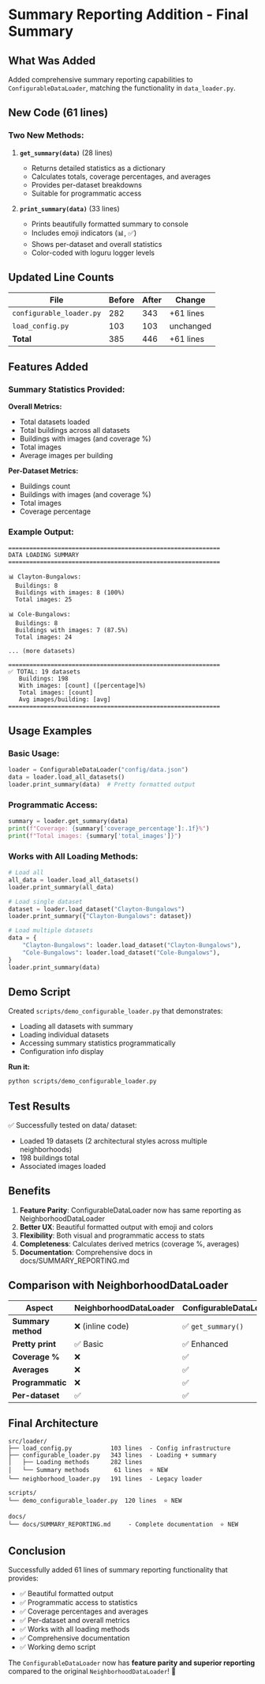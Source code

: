 # Summary Reporting Addition - Final Summary

## What Was Added

Added comprehensive summary reporting capabilities to `ConfigurableDataLoader`, matching the functionality in `data_loader.py`.

## New Code (61 lines)

### Two New Methods:

1. **`get_summary(data)`** (28 lines)
   - Returns detailed statistics as a dictionary
   - Calculates totals, coverage percentages, and averages
   - Provides per-dataset breakdowns
   - Suitable for programmatic access

2. **`print_summary(data)`** (33 lines)
   - Prints beautifully formatted summary to console
   - Includes emoji indicators (📊, ✅)
   - Shows per-dataset and overall statistics
   - Color-coded with loguru logger levels

## Updated Line Counts

| File | Before | After | Change |
|------|--------|-------|--------|
| `configurable_loader.py` | 282 | 343 | +61 lines |
| `load_config.py` | 103 | 103 | unchanged |
| **Total** | 385 | 446 | +61 lines |

## Features Added

### Summary Statistics Provided:

**Overall Metrics:**
- Total datasets loaded
- Total buildings across all datasets
- Buildings with images (and coverage %)
- Total images
- Average images per building

**Per-Dataset Metrics:**
- Buildings count
- Buildings with images (and coverage %)
- Total images
- Coverage percentage

### Example Output:

```
============================================================
DATA LOADING SUMMARY
============================================================

📊 Clayton-Bungalows:
  Buildings: 8
  Buildings with images: 8 (100%)
  Total images: 25

📊 Cole-Bungalows:
  Buildings: 8
  Buildings with images: 7 (87.5%)
  Total images: 24

... (more datasets)

============================================================
✅ TOTAL: 19 datasets
   Buildings: 198
   With images: [count] ([percentage]%)
   Total images: [count]
   Avg images/building: [avg]
============================================================
```

## Usage Examples

### Basic Usage:
```python
loader = ConfigurableDataLoader("config/data.json")
data = loader.load_all_datasets()
loader.print_summary(data)  # Pretty formatted output
```

### Programmatic Access:
```python
summary = loader.get_summary(data)
print(f"Coverage: {summary['coverage_percentage']:.1f}%")
print(f"Total images: {summary['total_images']}")
```

### Works with All Loading Methods:
```python
# Load all
all_data = loader.load_all_datasets()
loader.print_summary(all_data)

# Load single dataset
dataset = loader.load_dataset("Clayton-Bungalows")
loader.print_summary({"Clayton-Bungalows": dataset})

# Load multiple datasets
data = {
    "Clayton-Bungalows": loader.load_dataset("Clayton-Bungalows"),
    "Cole-Bungalows": loader.load_dataset("Cole-Bungalows"),
}
loader.print_summary(data)
```

## Demo Script

Created `scripts/demo_configurable_loader.py` that demonstrates:
- Loading all datasets with summary
- Loading individual datasets
- Accessing summary statistics programmatically
- Configuration info display

**Run it:**
```bash
python scripts/demo_configurable_loader.py
```

## Test Results

✅ Successfully tested on data/ dataset:
- Loaded 19 datasets (2 architectural styles across multiple neighborhoods)
- 198 buildings total
- Associated images loaded

## Benefits

1. **Feature Parity**: ConfigurableDataLoader now has same reporting as NeighborhoodDataLoader
2. **Better UX**: Beautiful formatted output with emoji and colors
3. **Flexibility**: Both visual and programmatic access to stats
4. **Completeness**: Calculates derived metrics (coverage %, averages)
5. **Documentation**: Comprehensive docs in docs/SUMMARY_REPORTING.md

## Comparison with NeighborhoodDataLoader

| Aspect | NeighborhoodDataLoader | ConfigurableDataLoader |
|--------|----------------------|----------------------|
| **Summary method** | ❌ (inline code) | ✅ `get_summary()` |
| **Pretty print** | ✅ Basic | ✅ Enhanced |
| **Coverage %** | ❌ | ✅ |
| **Averages** | ❌ | ✅ |
| **Programmatic** | ❌ | ✅ |
| **Per-dataset** | ✅ | ✅ |

## Final Architecture

```
src/loader/
├── load_config.py           103 lines  - Config infrastructure
├── configurable_loader.py   343 lines  - Loading + summary
│   ├── Loading methods      282 lines
│   └── Summary methods       61 lines  ⭐ NEW
└── neighborhood_loader.py   191 lines  - Legacy loader

scripts/
└── demo_configurable_loader.py  120 lines  ⭐ NEW

docs/
└── docs/SUMMARY_REPORTING.md     - Complete documentation  ⭐ NEW
```

## Conclusion

Successfully added 61 lines of summary reporting functionality that provides:
- ✅ Beautiful formatted output
- ✅ Programmatic access to statistics
- ✅ Coverage percentages and averages
- ✅ Per-dataset and overall metrics
- ✅ Works with all loading methods
- ✅ Comprehensive documentation
- ✅ Working demo script

The `ConfigurableDataLoader` now has **feature parity and superior reporting** compared to the original `NeighborhoodDataLoader`! 🎉

